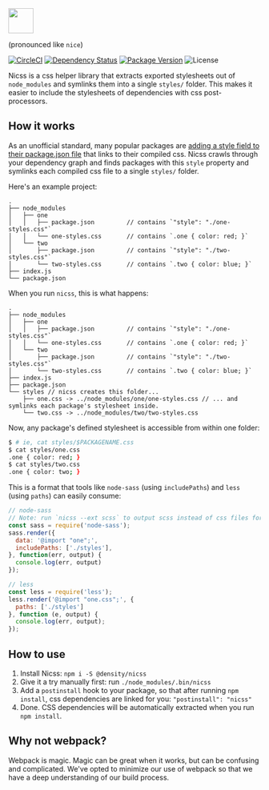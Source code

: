 <img src="https://cdn.rawgit.com/DensityCo/nicss/master/logo.svg" height="50" />

<br />

(pronounced like `nice`)

[![CircleCI](https://circleci.com/gh/DensityCo/nicss.svg?style=svg)](https://circleci.com/gh/DensityCo/nicss)
[![Dependency Status](https://david-dm.org/densityco/nicss.svg)](https://david-dm.org/densityco/nicss)
[![Package Version](https://img.shields.io/npm/v/@density/nicss.svg)](https://npmjs.com/@density/nicss)
![License](https://img.shields.io/badge/License-MIT-green.svg)

Nicss is a css helper library that extracts exported stylesheets out of `node_modules` and symlinks them
into a single `styles/` folder. This makes it easier to include the stylesheets of dependencies with css
post-processors.

## How it works
As an unofficial standard, many popular packages are [adding a style field to their package.json
file](http://stackoverflow.com/questions/32037150/style-field-in-package-json) that links to their
compiled css. Nicss crawls through your dependency graph and finds packages with this `style`
property and symlinks each compiled css file to a single `styles/` folder.

Here's an example project:
```
.
├── node_modules
│   ├── one
│   │   ├── package.json         // contains `"style": "./one-styles.css"`
│   │   └── one-styles.css       // contains `.one { color: red; }`
│   └── two
│       ├── package.json         // contains `"style": "./two-styles.css"`
│       └── two-styles.css       // contains `.two { color: blue; }`
├── index.js
└── package.json
```

When you run `nicss`, this is what happens:
```
.
├── node_modules
│   ├── one
│   │   ├── package.json         // contains `"style": "./one-styles.css"`
│   │   └── one-styles.css       // contains `.one { color: red; }`
│   └── two
│       ├── package.json         // contains `"style": "./two-styles.css"`
│       └── two-styles.css       // contains `.two { color: blue; }`
├── index.js
├── package.json
└── styles // nicss creates this folder...
    ├── one.css -> ../node_modules/one/one-styles.css // ... and symlinks each package's stylesheet inside.
    └── two.css -> ../node_modules/two/two-styles.css
```

Now, any package's defined stylesheet is accessible from within one folder:
```bash
$ # ie, cat styles/$PACKAGENAME.css
$ cat styles/one.css
.one { color: red; }
$ cat styles/two.css
.one { color: two; }
```

This is a format that tools like `node-sass` (using `includePaths`) and `less` (using `paths`) can
easily consume:

```javascript
// node-sass
// Note: run `nicss --ext scss` to output scss instead of css files for the below to work.
const sass = require('node-sass');
sass.render({
  data: '@import "one";',
  includePaths: ['./styles'],
}, function(err, output) {
  console.log(err, output)
});

// less
const less = require('less');
less.render('@import "one.css";', {
  paths: ['./styles']
}, function (e, output) {
  console.log(err, output);
});
```

## How to use
1. Install Nicss: `npm i -S @density/nicss`
2. Give it a try manually first: run `./node_modules/.bin/nicss`
3. Add a `postinstall` hook to your package, so that after running `npm install`, css dependencies
   are linked for you: `"postinstall": "nicss"`
4. Done. CSS dependencies will be automatically extracted when you run `npm install`.

## Why not webpack?
Webpack is magic. Magic can be great when it works, but can be confusing and complicated. We've
opted to minimize our use of webpack so that we have a deep understanding of our build process.
